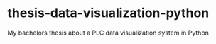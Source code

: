 # thesis-data-visualization-python
My bachelors thesis about a PLC data visualization system in Python

